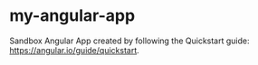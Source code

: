# my-angular-app
Sandbox Angular App created by following the Quickstart guide: https://angular.io/guide/quickstart.
